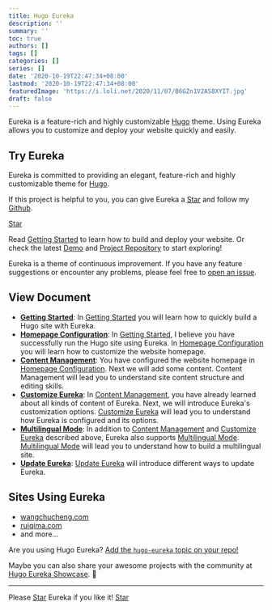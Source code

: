 ```yaml
---
title: Hugo Eureka
description: ''
summary: ''
toc: true
authors: []
tags: []
categories: []
series: []
date: '2020-10-19T22:47:34+08:00'
lastmod: '2020-10-19T22:47:34+08:00'
featuredImage: 'https://i.loli.net/2020/11/07/B6GZn1V2AS8XYIT.jpg'
draft: false
---
```


Eureka is a feature-rich and highly customizable [Hugo](https://gohugo.io/) theme. Using Eureka allows you to customize and deploy your website quickly and easily.

<!--more-->

## Try Eureka

Eureka is committed to providing an elegant, feature-rich and highly customizable theme for [Hugo](https://gohugo.io/).

If this project is helpful to you, you can give Eureka a [Star](https://github.com/wangchucheng/hugo-eureka/) and follow my [Github](https://github.com/wangchucheng/).

<a class="github-button" href="https://github.com/wangchucheng/hugo-eureka" data-size="large" aria-label="Star wangchucheng/hugo-eureka on GitHub">Star</a>

Read [Getting Started](getting-started) to learn how to build and deploy your website. Or check the latest [Demo](https://themes.gohugo.io/theme/hugo-eureka/) and [Project Repository](https://github.com/wangchucheng/hugo-eureka/) to start exploring!

Eureka is a theme of continuous improvement. If you have any feature suggestions or encounter any problems, please feel free to [open an issue](https://github.com/wangchucheng/hugo-eureka/issues).

## View Document

- **[Getting Started](getting-started)**: In [Getting Started](getting-started) you will learn how to quickly build a Hugo site with Eureka.
- **[Homepage Configuration](homepage-configuration)**: In [Getting Started](getting-started), I believe you have successfully run the Hugo site using Eureka. In [Homepage Configuration](homepage-configuration) you will learn how to customize the website homepage.
- **[Content Management](content-management)**: You have configured the website homepage in [Homepage Configuration](homepage-configuration). Next we will add some content. Content Management will lead you to understand site content structure and editing skills.
- **[Customize Eureka](customization)**: In [Content Management](content-management), you have already learned about all kinds of content of Eureka. Next, we will introduce Eureka's customization options. [Customize Eureka](customization) will lead you to understand how Eureka is configured and its options.
- **[Multilingual Mode](multilingual-mode)**: In addition to [Content Management](content-management) and [Customize Eureka](customization) described above, Eureka also supports [Multilingual Mode](multilingual-mode). [Multilingual Mode](multilingual-mode) will lead you to understand how to build a multilingual site.
- **[Update Eureka](update)**: [Update Eureka](update) will introduce different ways to update Eureka.

## Sites Using Eureka

- [wangchucheng.com](https://www.wangchucheng.com)
- [ruiqima.com](https://www.ruiqima.com)
- and more...

Are you using Hugo Eureka? [Add the `hugo-eureka` topic on your repo!](https://docs.github.com/en/github/administering-a-repository/classifying-your-repository-with-topics)

Maybe you can also share your awesome projects with the community at [Hugo Eureka Showcase](https://github.com/wangchucheng/hugo-eureka/discussions/93). 🙌

---

<div class="flex flex-col items-center">
	<span class="mb-4">Please <a href="https://github.com/wangchucheng/hugo-eureka">Star</a> Eureka if you like it!</span>
	<a class="github-button" href="https://github.com/wangchucheng/hugo-eureka" data-size="large" aria-label="Star wangchucheng/hugo-eureka on GitHub">Star</a>
</div>